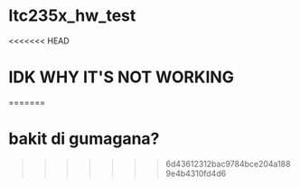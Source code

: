 # ltc235x_hw_test
<<<<<<< HEAD
# IDK WHY IT'S NOT WORKING
=======
# bakit di gumagana?
>>>>>>> 6d43612312bac9784bce204a1889e4b4310fd4d6
